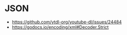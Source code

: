 # JSON

- https://github.com/ytdl-org/youtube-dl/issues/24484
- https://godocs.io/encoding/xml#Decoder.Strict
